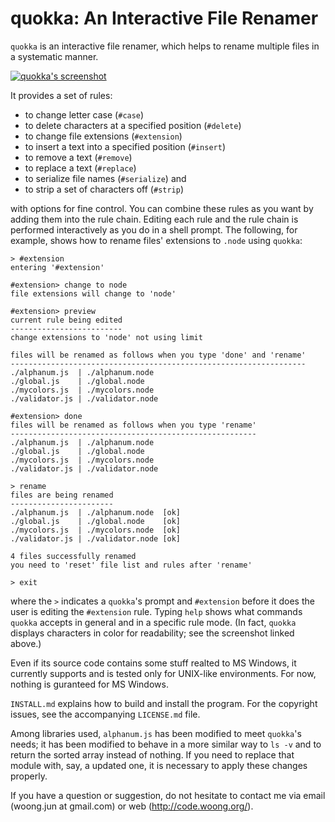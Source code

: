 quokka: An Interactive File Renamer
===================================

`quokka` is an interactive file renamer, which helps to rename multiple files
in a systematic manner.

  <div class="center">
    <a href="http://code.woong.org/img/quokka-sc.png">
      <img src="http://code.woong.org/img/quokka-sc.png"
        alt="quokka's screenshot"
        style="display:block; margin-left:auto; margin-right:auto" />
    </a>
  </div>

It provides a set of rules:

- to change letter case (`#case`)
- to delete characters at a specified position (`#delete`)
- to change file extensions (`#extension`)
- to insert a text into a specified position (`#insert`)
- to remove a text (`#remove`)
- to replace a text (`#replace`)
- to serialize file names (`#serialize`) and
- to strip a set of characters off (`#strip`)

with options for fine control. You can combine these rules as you want by
adding them into the rule chain. Editing each rule and the rule chain is
performed interactively as you do in a shell prompt. The following, for
example, shows how to rename files' extensions to `.node` using `quokka`:

    > #extension
    entering '#extension'

    #extension> change to node
    file extensions will change to 'node'

    #extension> preview
    current rule being edited
    -------------------------
    change extensions to 'node' not using limit

    files will be renamed as follows when you type 'done' and 'rename'
    ------------------------------------------------------------------
    ./alphanum.js  | ./alphanum.node
    ./global.js    | ./global.node
    ./mycolors.js  | ./mycolors.node
    ./validator.js | ./validator.node

    #extension> done
    files will be renamed as follows when you type 'rename'
    -------------------------------------------------------
    ./alphanum.js  | ./alphanum.node
    ./global.js    | ./global.node
    ./mycolors.js  | ./mycolors.node
    ./validator.js | ./validator.node

    > rename
    files are being renamed
    -----------------------
    ./alphanum.js  | ./alphanum.node  [ok]
    ./global.js    | ./global.node    [ok]
    ./mycolors.js  | ./mycolors.node  [ok]
    ./validator.js | ./validator.node [ok]

    4 files successfully renamed
    you need to 'reset' file list and rules after 'rename'

    > exit

where the `>` indicates a `quokka`'s prompt and `#extension` before it does the
user is editing the `#extension` rule. Typing `help` shows what commands
`quokka` accepts in general and in a specific rule mode. (In fact, `quokka`
displays characters in color for readability; see the screenshot linked above.)

Even if its source code contains some stuff realted to MS Windows, it currently
supports and is tested only for UNIX-like environments. For now, nothing is
guranteed for MS Windows.

`INSTALL.md` explains how to build and install the program. For the copyright
issues, see the accompanying `LICENSE.md` file.

Among libraries used, `alphanum.js` has been modified to meet `quokka`'s needs;
it has been modified to behave in a more similar way to `ls -v` and to return
the sorted array instead of nothing. If you need to replace that module with,
say, a updated one, it is necessary to apply these changes properly.

If you have a question or suggestion, do not hesitate to contact me via email
(woong.jun at gmail.com) or web (http://code.woong.org/).
